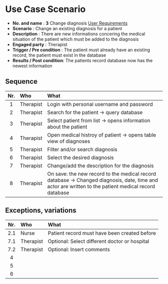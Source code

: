 # Use Case Scenario

* **No. and name**            : **3** Change diagnosis [User Requirements](https://github.com/fabaff/ch.bfh.bti7081.s2013.white/blob/master/ch.bfh.bti7081.s2013.white/doc/cs01/task04/requirements-document.md#3-change-diagnosis)
* **Scenario**                : Change an existing diagnosis for a patient
* **Description**             : There are new informations concering the medical situation of the patient which must be added to the diagnosis
* **Engaged party**           : Therapist
* **Trigger / Pre condition** : The patient must already have an existing record, the patient must exist in the database
* **Results / Post condition**: The patients record database now has the newest information

## Sequence

| Nr.  | Who     | What |
|:----:|:--------|:-----|
| 1    |Therapist  |Login with personal username and password  |
| 2    |Therapist  |Search for the patient -> query database |
| 3    |Therapist  |Select patient from list -> opens information about the patient  |
| 4    |Therapist  |Open medical histroy of patient -> opens table view of diagnoses |
| 5    |Therapist  |Filter and/or search diagnosis
| 6    |Therapist  |Select the desired diagnosis  |
| 7    |Therapist  |Change/add the description for the diagnosis  |
| 8    |Therapist  |On save: the new record to the medical record database -> Changed diagnosis, date, time and actor are written to the patient medical record database  |

## Exceptions, variations

| Nr.  | Who     | What |
|:----:|:--------|:-----|
| 2.1  |Nurse  |Patient record must have been created before  |
| 7.1  |Therapist  |Optional: Select different doctor or hospital  |
| 7.2  |Therapist  |Optional: Insert comments  |
| 4    |  |  |
| 5    |  |  |
| 6    |  |  |


